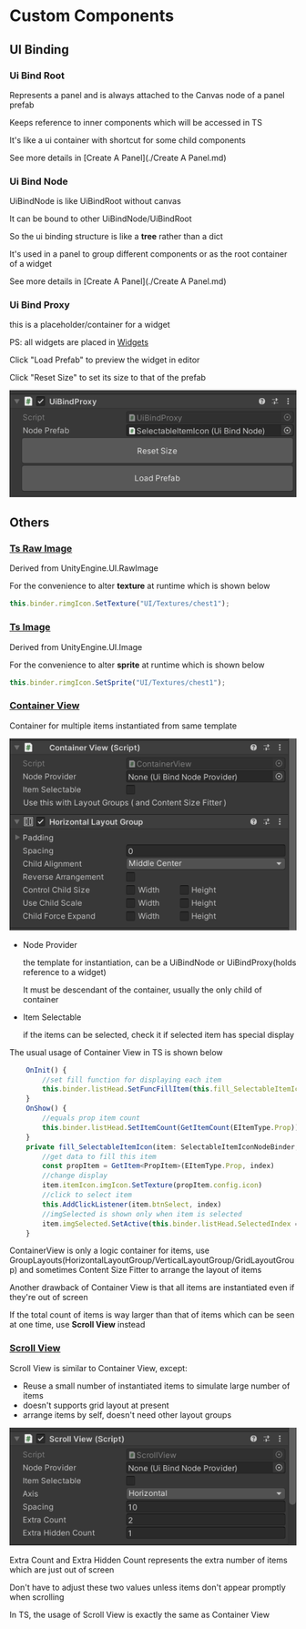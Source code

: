 # Custom Components

## UI Binding 

### Ui Bind Root

Represents a panel and is always attached to the Canvas node of a panel prefab

Keeps reference to inner components which will be accessed in TS

It's like a ui container with shortcut for some child components

See more details in [Create A Panel](./Create A Panel.md)

### Ui Bind Node

UiBindNode is like UiBindRoot without canvas

It can be bound to other UiBindNode/UiBindRoot

So the ui binding structure is like a **tree** rather than a dict

It's used in a panel to group different components or as the root container of a widget

See more details in [Create A Panel](./Create A Panel.md)

### Ui Bind Proxy

this is a placeholder/container for a widget

PS: all widgets are placed in [Widgets](../Assets/Resources/UI/Prefabs/Widgets/)

Click "Load Prefab" to preview the widget in editor

Click "Reset Size" to set its size to that of the prefab

![custom_component2](imgs/custom_component2.png)

## Others
### [Ts Raw Image](../Assets/Scripts/TS/UI/Components/TsRawImage.cs)

Derived from UnityEngine.UI.RawImage

For the convenience to alter **texture** at runtime which is shown below

```typescript
this.binder.rimgIcon.SetTexture("UI/Textures/chest1");
```

### [Ts Image](../Assets/Scripts/TS/UI/Components/TsImage.cs)

Derived from UnityEngine.UI.Image

For the convenience to alter **sprite** at runtime which is shown below

```typescript
this.binder.rimgIcon.SetSprite("UI/Textures/chest1");
```

### [Container View](../Assets/Scripts/TS/UI/Components/ContainerView.cs)

Container for multiple items instantiated from same template

![custom_component1](imgs/custom_component1.png)

- Node Provider

  the template for instantiation, can be a UiBindNode or UiBindProxy(holds reference to a widget)

  It must be descendant of the container, usually the only child of container

- Item Selectable

  if the items can be selected, check it if selected item has special display

The usual usage of Container View in TS is shown below

```typescript
    OnInit() {
        //set fill function for displaying each item
        this.binder.listHead.SetFuncFillItem(this.fill_SelectableItemIcon.bind(this))
    }
    OnShow() {
        //equals prop item count
        this.binder.listHead.SetItemCount(GetItemCount(EItemType.Prop))
    }
    private fill_SelectableItemIcon(item: SelectableItemIconNodeBinder, index: number){
        //get data to fill this item
        const propItem = GetItem<PropItem>(EItemType.Prop, index)
        //change display
        item.itemIcon.imgIcon.SetTexture(propItem.config.icon)
        //click to select item
        this.AddClickListener(item.btnSelect, index)
        //imgSelected is shown only when item is selected
        item.imgSelected.SetActive(this.binder.listHead.SelectedIndex === index)
    }
```



ContainerView is only a logic container for items, use GroupLayouts(HorizontalLayoutGroup/VerticalLayoutGroup/GridLayoutGroup) and sometimes Content Size Fitter to arrange the layout of items

Another drawback of Container View is that all items are instantiated even if they're out of screen

If the total count of items is way larger than that of items which can be seen at one time, use **Scroll View** instead

### [Scroll View](../Assets/Scripts/TS/UI/Components/ScrollView.cs)

Scroll View is similar to Container View, except:

- Reuse a small number of instantiated items to simulate large number of items
- doesn't supports grid layout at present
- arrange items by self, doesn't need other layout groups

![custom_component3](imgs/custom_component3.png)

Extra Count and Extra Hidden Count represents the extra number of items which are just out of screen

Don't have to adjust these two values  unless items don't appear promptly when scrolling

 In TS, the usage of Scroll View is exactly the same as Container View

